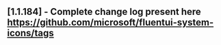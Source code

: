 ## [1.1.184] - Complete change log present here https://github.com/microsoft/fluentui-system-icons/tags